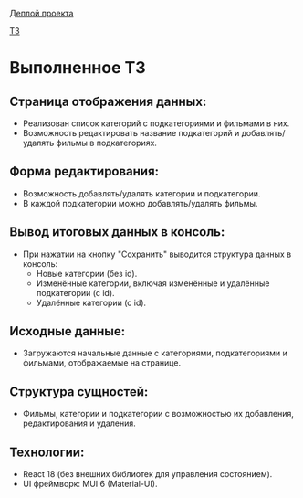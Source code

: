 [Деплой проекта](https://cinema-dashboard.netlify.app/categories)

[ТЗ](https://butter-wanderer-da2.notion.site/frontend-164b5f12da6180de8ab5f194ddf32b0c)

# Выполненное ТЗ

## Страница отображения данных:

- Реализован список категорий с подкатегориями и фильмами в них.
- Возможность редактировать название подкатегорий и добавлять/удалять фильмы в подкатегориях.

## Форма редактирования:

- Возможность добавлять/удалять категории и подкатегории.
- В каждой подкатегории можно добавлять/удалять фильмы.

## Вывод итоговых данных в консоль:

- При нажатии на кнопку "Сохранить" выводится структура данных в консоль:
  - Новые категории (без id).
  - Изменённые категории, включая изменённые и удалённые подкатегории (с id).
  - Удалённые категории (с id).

## Исходные данные:

- Загружаются начальные данные с категориями, подкатегориями и фильмами, отображаемые на странице.

## Структура сущностей:

- Фильмы, категории и подкатегории с возможностью их добавления, редактирования и удаления.

## Технологии:

- React 18 (без внешних библиотек для управления состоянием).
- UI фреймворк: MUI 6 (Material-UI).
